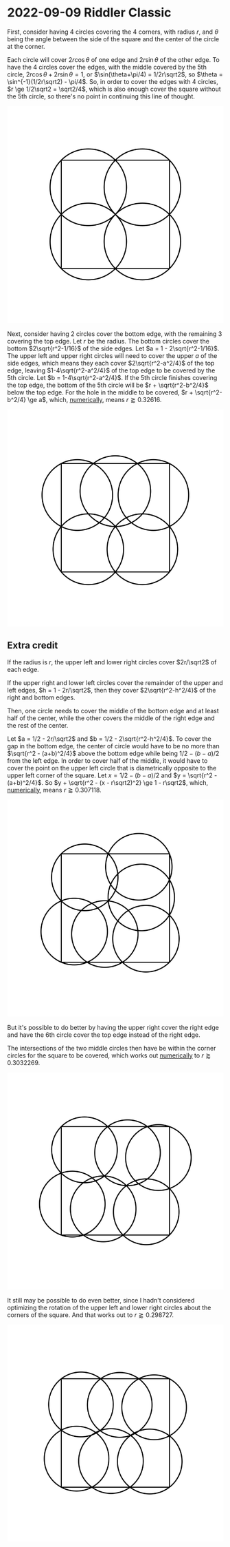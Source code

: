 2022-09-09 Riddler Classic
==========================
First, consider having 4 circles covering the 4 corners, with radius $r$,
and $\theta$ being the angle between the side of the square and the center
of the circle at the corner.

Each circle will cover $2r\cos\theta$ of one edge and $2r\sin\theta$ of
the other edge.  To have the 4 circles cover the edges, with the middle
covered by the 5th circle, $2r\cos\theta + 2r\sin\theta = 1$, or
$\sin(\theta+\pi/4) =  1/2r\sqrt2$, so
$\theta = \sin^{-1}(1/2r\sqrt2) - \pi/4$.  So, in order to cover the
edges with 4 circles, $r \ge 1/2\sqrt2 = \sqrt2/4$, which is also enough
cover the square without the 5th circle, so there's no point in continuing
this line of thought.

![Picture of 4 circles](20220909c-4.svg)

Next, consider having 2 circles cover the bottom edge, with the remaining 3
covering the top edge.  Let $r$ be the radius.  The bottom circles cover
the bottom $2\sqrt{r^2-1/16}$ of the side edges.  Let
$a = 1 - 2\sqrt{r^2-1/16}$.  The upper left and upper right circles will need
to cover the upper $a$ of the side edges, which means they each cover
$2\sqrt{r^2-a^2/4}$ of the top edge, leaving $1-4\sqrt{r^2-a^2/4}$ of the
top edge to be covered by the 5th circle.  Let $b = 1-4\sqrt{r^2-a^2/4}$.
If the 5th circle finishes covering the top edge, the bottom of the 5th
circle will be $r + \sqrt{r^2-b^2/4}$ below the top edge.  For the hole
in the middle to be covered, $r + \sqrt{r^2-b^2/4} \ge a$, which,
[numerically](2022090c.hs), means $r \gtrapprox 0.32616$.

![Picture of 5 circles](20220909c-5.svg)

Extra credit
------------
If the radius is $r$, the upper left and lower right circles cover
$2r/\sqrt2$ of each edge.

If the upper right and lower left circles cover the remainder of the
upper and left edges, $h = 1 - 2r/\sqrt2$, then they cover
$2\sqrt{r^2-h^2/4}$ of the right and bottom edges.

Then, one circle needs to cover the middle of the bottom edge and at least
half of the center, while the other covers the middle of the right edge and
the rest of the center.

Let $a = 1/2 - 2r/\sqrt2$ and $b = 1/2 - 2\sqrt{r^2-h^2/4}$.  To cover the
gap in the bottom edge, the center of circle would have to be no more than
$\sqrt{r^2 - (a+b)^2/4}$ above the bottom edge while being $1/2-(b-a)/2$ from
the left edge.  In order to cover half of the middle, it would have to cover
the point on the upper left circle that is diametrically opposite to the
upper left corner of the square.  Let $x = 1/2-(b-a)/2$ and
$y = \sqrt{r^2 - (a+b)^2/4}$.  So
$y + \sqrt{r^2 - (x - r\sqrt2)^2} \ge 1 - r\sqrt2$, which,
[numerically](2022090c.hs), means $r \gtrapprox 0.307118$.

![Picture of 6 circles](20220909c-6.svg)

But it's possible to do better by having the upper right cover the right
edge and have the 6th circle cover the top edge instead of the right edge.

The intersections of the two middle circles then have be within the corner
circles for the square to be covered, which works out
[numerically](2022090c.hs) to $r \gtrapprox 0.3032269$.

![Picture of 6 circles](20220909c-6-2.svg)

It still may be possible to do even better, since I hadn't considered
optimizing the rotation of the upper left and lower right circles about
the corners of the square.  And that works out to $r \gtrapprox 0.298727$.

![Picture of 6 circles](20220909c-6-3.svg)
